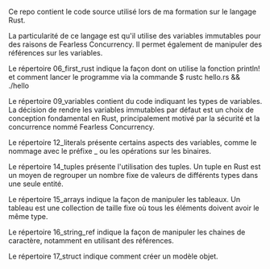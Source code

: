 Ce repo contient le code source utilisé lors de ma formation sur le langage Rust.

La particularité de ce langage est qu'il utilise des variables immutables pour des raisons de Fearless Concurrency.
Il permet également de manipuler des références sur les variables.

Le répertoire 06_first_rust indique la façon dont on utilise la fonction println! et comment lancer le programme via la commande $ rustc hello.rs && ./hello

Le répertoire 09_variables contient du code indiquant les types de variables.
La décision de rendre les variables immutables par défaut est un choix de conception 
fondamental en Rust, principalement motivé par la sécurité et la concurrence
nommé Fearless Concurrency.

Le répertoire 12_literals présente certains aspects des variables, comme le nommage avec le préfixe _ ou les opérations sur les binaires.

Le répertoire 14_tuples présente l'utilisation des tuples. 
Un tuple en Rust est un moyen de regrouper un nombre fixe de valeurs de différents types dans une seule entité.

Le répertoire 15_arrays indique la façon de manipuler les tableaux.
Un tableau est une collection de taille fixe où tous les éléments doivent avoir le même type.

Le répertoire 16_string_ref indique la façon de manipuler les chaines de caractère, notamment en utilisant des références.

Le répertoire 17_struct indique comment créer un modèle objet.
